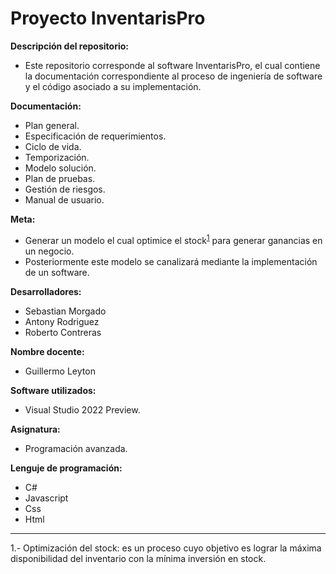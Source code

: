 # Proyecto InventarisPro

**Descripción del repositorio:**
- Este repositorio corresponde al software InventarisPro, el cual contiene la documentación correspondiente al proceso de ingeniería de software y el código asociado a su implementación.

**Documentación:** 
-	Plan general.
-	Especificación de requerimientos.
-	Ciclo de vida.
-	Temporización.
-	Modelo solución.
-	Plan de pruebas.
-	Gestión de riesgos.
-	Manual de usuario.

**Meta:**
- Generar un modelo el cual optimice el stock<sup>[1](#nota)</sup> para generar ganancias en un negocio.
- Posteriormente este modelo se canalizará mediante la implementación de un software.

**Desarrolladores:** 
- Sebastian Morgado
- Antony Rodriguez
- Roberto Contreras

**Nombre docente:** 
- Guillermo Leyton 

**Software utilizados:** 
- Visual Studio 2022 Preview.

**Asignatura:** 
- Programación avanzada.

**Lenguje de programación:**
- C#
- Javascript
- Css
- Html
---
<a name="nota">1.-</a> Optimización del stock: es un proceso cuyo objetivo es lograr la máxima disponibilidad del inventario con la mínima inversión en stock.
